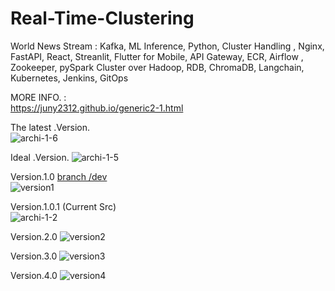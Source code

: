 # Real-Time-Clustering
World News Stream : Kafka, ML Inference, Python, Cluster Handling , Nginx, FastAPI, React, Streanlit, Flutter for Mobile, API Gateway, ECR, Airflow , Zookeeper, pySpark Cluster over Hadoop, RDB, ChromaDB, Langchain, Kubernetes, Jenkins, GitOps





MORE INFO. : \
https://juny2312.github.io/generic2-1.html 




The latest .Version. \
![archi-1-6](https://github.com/Juny2312/Real-Time-Clustering/assets/121748398/cb17afaa-3ec5-4f38-85a9-1852b4639356)



Ideal .Version. 
![archi-1-5](https://github.com/Juny2312/Real-Time-Clustering/assets/121748398/07cccd7e-9e87-4823-a5b4-10de9e8cdfde) 





Version.1.0 
[branch /dev](https://github.com/Juny2312/Real-Time-Clustering/tree/dev) \
![version1](https://github.com/Juny2312/Real-Time-Clustering/assets/121748398/a3ba8a94-a8c1-4b90-bb00-94fbe8fd76ca) 



Version.1.0.1 (Current Src) \
![archi-1-2](https://github.com/Juny2312/Real-Time-Clustering/assets/121748398/1d5c970b-b42d-4420-9992-da58c11b89e6)




Version.2.0
![version2](https://github.com/Juny2312/Real-Time-Clustering/assets/121748398/e181c475-1b2e-412f-859a-6b0ecf997aa3) 




Version.3.0
![version3](https://github.com/Juny2312/Real-Time-Clustering/assets/121748398/9c3ad86a-4c87-47fc-9917-820c5e965d23)




Version.4.0
![version4](https://github.com/Juny2312/Real-Time-Clustering/assets/121748398/03779935-72b0-4b1b-a464-369aa2edbf8b)









